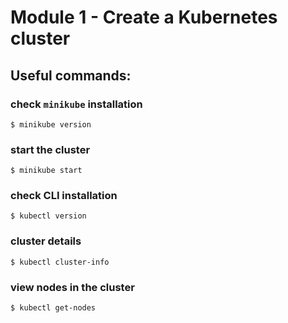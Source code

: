 # Module 1 - Create a Kubernetes cluster

## Useful commands:

### check `minikube` installation
```shell
$ minikube version
```

### start the cluster
```shell
$ minikube start
```

### check CLI installation
```shell 
$ kubectl version
```

### cluster details
```shell
$ kubectl cluster-info
```

### view nodes in the cluster
```shell
$ kubectl get-nodes
```
